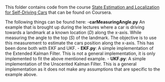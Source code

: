 This folder contains code from the course [State Estimation and Localization for Self-Driving Cars](https://www.coursera.org/learn/state-estimation-localization-self-driving-cars/home/welcome) that can be found on Coursera. 

The following things can be found here:
    -**carMeasuringAngle.py** An example that is brought up during the lectures where a car is driving towards a landmark at a known location (*D*) along the x-axis. While measuring the angle to the top (*S*) of the landmark. The objective is to use this measurement to estimate the cars position along the x-axis. This has been done both with EKF and UKF. 
    - **EKF.py**: A simple implementation of the Extended Kalman Filter. This is not a general implementation, it is only implemented to fit the above mentioned example. 
    - **UKF.py**: A simple implementation of the Unscented Kalman Filter. This is a general implementation as it does not make any assumptions that are specific to the example above. 
